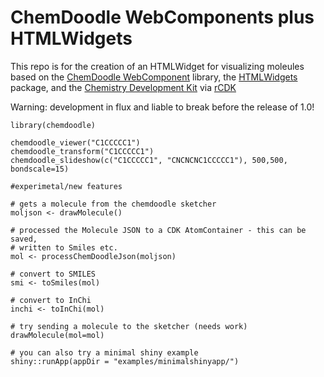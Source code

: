 # ChemDoodle WebComponents plus HTMLWidgets

This repo is for the creation of an HTMLWidget for visualizing
moleules based on the [ChemDoodle WebComponent](http://web.chemdoodle.chttps://github.com/rajarshi/cdkr/tree/master/rcdkom/) library,
the [HTMLWidgets](http://www.htmlwidgets.org/) package, and the
[Chemistry Development Kit](https://github.com/cdk) via [rCDK]()

Warning: development in flux and liable to break before the release of 1.0!

```[R]
library(chemdoodle)

chemdoodle_viewer("C1CCCCC1")
chemdoodle_transform("C1CCCCC1")
chemdoodle_slideshow(c("C1CCCCC1", "CNCNCNC1CCCCC1"), 500,500, bondscale=15)
```

```[R]
#experimetal/new features

# gets a molecule from the chemdoodle sketcher
moljson <- drawMolecule()

# processed the Molecule JSON to a CDK AtomContainer - this can be saved,
# written to Smiles etc.
mol <- processChemDoodleJson(moljson)

# convert to SMILES
smi <- toSmiles(mol)

# convert to InChi
inchi <- toInChi(mol)

# try sending a molecule to the sketcher (needs work)
drawMolecule(mol=mol)

```

```[R]
# you can also try a minimal shiny example
shiny::runApp(appDir = "examples/minimalshinyapp/")
```
